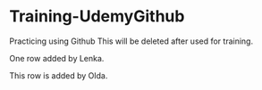 # Training-UdemyGithub
Practicing using Github
This will be deleted after used for training.

One row added by Lenka.

This row is added by Olda.


